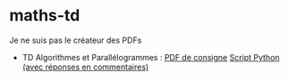 # maths-td
Je ne suis pas le créateur des PDFs
- TD Algorithmes et Parallélogrammes : [PDF de consigne](https://github.com/gabmiral/maths-td/raw/master/parallelogrammes.pdf) [Script Python (avec réponses en commentaires)](https://github.com/gabmiral/maths-td/blob/master/parallelogrammes.py)
